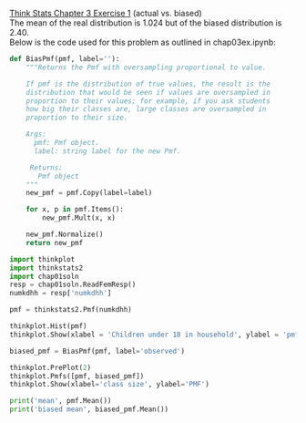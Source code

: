 [Think Stats Chapter 3 Exercise 1](http://greenteapress.com/thinkstats2/html/thinkstats2004.html#toc31) (actual vs. biased)  
The mean of the real distribution is 1.024 but of the biased distribution is 2.40.  
Below is the code used for this problem as outlined in chap03ex.ipynb:
```python
def BiasPmf(pmf, label=''):
    """Returns the Pmf with oversampling proportional to value.

    If pmf is the distribution of true values, the result is the
    distribution that would be seen if values are oversampled in
    proportion to their values; for example, if you ask students
    how big their classes are, large classes are oversampled in
    proportion to their size.

    Args:
      pmf: Pmf object.
      label: string label for the new Pmf.

     Returns:
       Pmf object
    """
    new_pmf = pmf.Copy(label=label)

    for x, p in pmf.Items():
        new_pmf.Mult(x, x)

    new_pmf.Normalize()
    return new_pmf

import thinkplot
import thinkstats2
import chap01soln
resp = chap01soln.ReadFemResp()
numkdhh = resp['numkdhh']

pmf = thinkstats2.Pmf(numkdhh)

thinkplot.Hist(pmf)
thinkplot.Show(xlabel = 'Children under 18 in household', ylabel = 'pmf')

biased_pmf = BiasPmf(pmf, label='observed')

thinkplot.PrePlot(2)
thinkplot.Pmfs([pmf, biased_pmf])
thinkplot.Show(xlabel='class size', ylabel='PMF')

print('mean', pmf.Mean())
print('biased mean', biased_pmf.Mean())
```
